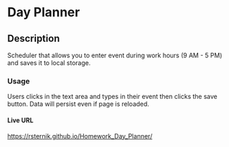 # Day Planner

## Description
<p>Scheduler that allows you to enter event during work hours (9 AM - 5 PM) and saves it to local storage.</p>
 
 ### **Usage**

<p> Users clicks in the text area and types in their event then clicks the save button. Data will persist even if page is reloaded.</p>


#### **Live URL**
https://rsternik.github.io/Homework_Day_Planner/